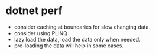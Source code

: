 # dotnet perf

- consider caching at boundaries for slow changing data.
- consider using PLINQ
- lazy load the data, load the data only when needed.
- pre-loading the data will help in some cases.